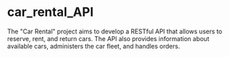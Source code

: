 # car_rental_API
The "Car Rental" project aims to develop a RESTful API that allows users to reserve, rent, and return cars. The API also provides information about available cars, administers the car fleet, and handles orders.

